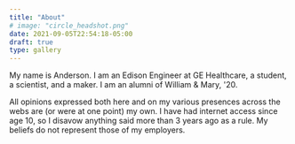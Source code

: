 ```yaml
---
title: "About"
# image: "circle_headshot.png"
date: 2021-09-05T22:54:18-05:00
draft: true
type: gallery
---
```



My name is Anderson. I am an Edison Engineer at GE Healthcare, a student, a scientist, and a maker. I am an alumni of William & Mary, '20. 

All opinions expressed both here and on my various presences across the webs are (or were at one point) my own. I have had internet access since age 10, so I disavow anything said more than 3 years ago as a rule. My beliefs do not represent those of my employers. 